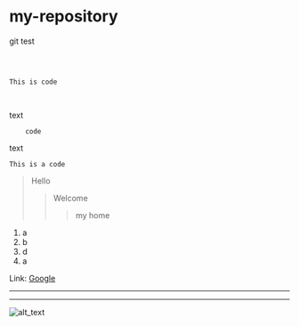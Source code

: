 # my-repository
git test

<pre>

<code>

This is code

</code>
</pre>

text

        code
        

text
    

```This is a code```

>Hello
>>Welcome
>>>my home
1. a
2. b
3. d
4. a


Link: [Google][googlelink]

[googlelink]:http://google.com



***
* * *

![alt_text](https://images.unsplash.com/photo-1597848212624-a19eb35e2651?ixlib=rb-1.2.1&ixid=MnwxMjA3fDB8MHxleHBsb3JlLWZlZWR8MXx8fGVufDB8fHx8&w=1000&q=80)
